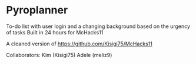 # Pyroplanner

To-do list with user login and a changing background based on the urgency of tasks
Built in 24 hours for McHacks11

A cleaned version of https://github.com/Kisigi75/McHacks11

Collaborators:
Kim (Kisigi75)
Adele (meliz9)
